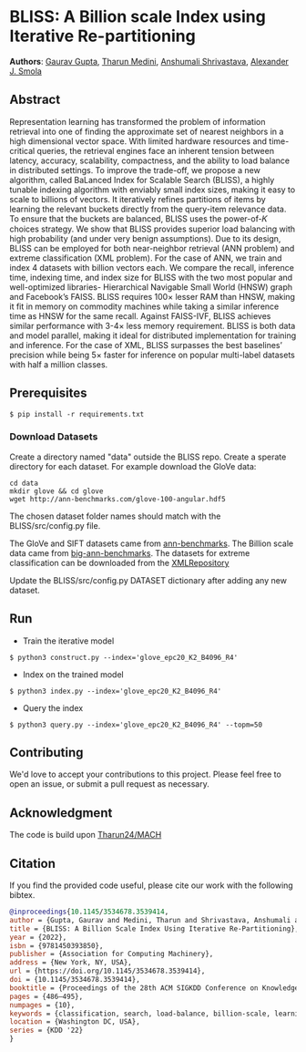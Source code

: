 # BLISS: A Billion scale Index using Iterative Re-partitioning

**Authors**: [Gaurav Gupta](https://gaurav16gupta.github.io/), [Tharun Medini](https://tharun24.github.io/), [Anshumali Shrivastava](https://www.cs.rice.edu/~as143/), [Alexander J. Smola](https://alex.smola.org/)

## Abstract

Representation learning has transformed the problem of information retrieval into one of finding the approximate set of nearest neighbors in a high dimensional vector space. With limited hardware resources and time-critical queries, the retrieval engines face an inherent tension between latency, accuracy, scalability, compactness, and the ability to load balance in distributed settings. To improve the trade-off, we propose a new algorithm, called BaLanced Index for Scalable Search (BLISS), a highly tunable indexing algorithm with enviably small index sizes, making it easy to scale
to billions of vectors. It iteratively refines partitions of items by learning the relevant buckets directly from the query-item relevance data. To ensure that the buckets are balanced, BLISS uses the power-of-𝐾 choices strategy. We show that BLISS provides superior load balancing with high probability (and under very benign assumptions). Due to its design, BLISS can be employed for both near-neighbor retrieval (ANN problem) and extreme classification
(XML problem). For the case of ANN, we train and index 4 datasets with billion vectors each. We compare the recall, inference time, indexing time, and index size for BLISS with the two most popular and well-optimized libraries- Hierarchical Navigable Small World (HNSW) graph and Facebook’s FAISS. BLISS requires 100× lesser RAM than HNSW, making it fit in memory on commodity machines while taking a similar inference time as HNSW for the same recall. Against FAISS-IVF, BLISS achieves similar performance with 3-4× less memory requirement. BLISS is both data and model parallel, making it ideal for distributed implementation for training and inference. For the case of XML, BLISS surpasses the best baselines’ precision while being 5× faster for inference on popular multi-label datasets with half a million classes.

## Prerequisites
```
$ pip install -r requirements.txt
```

### Download Datasets
Create a directory named "data" outside the BLISS repo. Create a sperate directory for each dataset.
For example download the GloVe data:
```
cd data
mkdir glove && cd glove
wget http://ann-benchmarks.com/glove-100-angular.hdf5
```
The chosen dataset folder names should match with the BLISS/src/config.py file.

The GloVe and SIFT datasets came from [ann-benchmarks](https://github.com/erikbern/ann-benchmarks/). The Billion scale data came from [big-ann-benchmarks](https://big-ann-benchmarks.com/index.html#call). The datasets for extreme classification can be downloaded from the [XMLRepository](http://manikvarma.org/code/Slice/download.html) 

Update the BLISS/src/config.py DATASET dictionary after adding any new dataset.

## Run
* Train the iterative model
```
$ python3 construct.py --index='glove_epc20_K2_B4096_R4'
```
* Index on the trained model
```
$ python3 index.py --index='glove_epc20_K2_B4096_R4'
```
* Query the index
```
$ python3 query.py --index='glove_epc20_K2_B4096_R4' --topm=50
```


## Contributing
We'd love to accept your contributions to this project. Please feel free to open an issue, or submit a pull request as necessary. 

## Acknowledgment
The code is build upon [Tharun24/MACH](https://github.com/Tharun24/MACH)

## Citation
If you find the provided code useful, please cite our work with the following bibtex.

```bibtex
@inproceedings{10.1145/3534678.3539414,
author = {Gupta, Gaurav and Medini, Tharun and Shrivastava, Anshumali and Smola, Alexander J.},
title = {BLISS: A Billion Scale Index Using Iterative Re-Partitioning},
year = {2022},
isbn = {9781450393850},
publisher = {Association for Computing Machinery},
address = {New York, NY, USA},
url = {https://doi.org/10.1145/3534678.3539414},
doi = {10.1145/3534678.3539414},
booktitle = {Proceedings of the 28th ACM SIGKDD Conference on Knowledge Discovery and Data Mining},
pages = {486–495},
numpages = {10},
keywords = {classification, search, load-balance, billion-scale, learning-to-index},
location = {Washington DC, USA},
series = {KDD '22}
}
```

